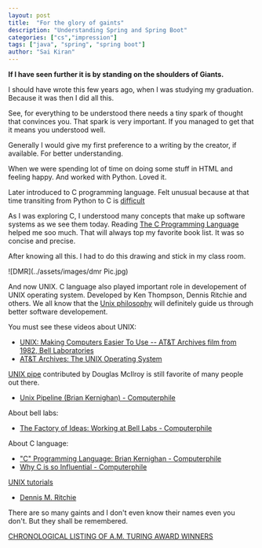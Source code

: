 ```yaml
---
layout: post
title:  "For the glory of gaints"
description: "Understanding Spring and Spring Boot"
categories: ["cs","impression"]
tags: ["java", "spring", "spring boot"]
author: "Sai Kiran"
---
```


**If I have seen further it is by standing on the shoulders of Giants.**

I should have wrote this few years ago, when I was studying my graduation.
Because it was then I did all this.

See, for everything to be understood there needs a tiny spark of thought
that convinces you. That spark is very important. If you managed to get that
it means you understood well.

Generally I would give my first preference to a writing by the creator, if available.
For better understanding.

When we were spending lot of time on doing some stuff in HTML and feeling
happy. And worked with Python. Loved it.

Later introduced to C programming language. Felt unusual because at that
time transiting from Python to C is [difficult](2015-01-07-A-Difficult-thing-for-beginners.md)

As I was exploring C, I understood many concepts that make up software systems as we see them today.
Reading [ The C Programming Language ](https://www.goodreads.com/book/show/515601.The_C_Programming_Language) helped me soo much. That will always top my favorite book list.
It was so concise and precise.

After knowing all this. I had to do this drawing and stick in my class room.

![DMR](../assets/images/dmr Pic.jpg)

And now UNIX. C language also played important role in developement of UNIX operating system.
Developed by  Ken Thompson, Dennis Ritchie and others. We all know that the [Unix philosophy](https://en.wikipedia.org/wiki/Unix_philosophy) will definitely guide us through better software developement.

You must see these videos about UNIX:
- [UNIX: Making Computers Easier To Use -- AT&T Archives film from 1982, Bell Laboratories](https://www.youtube.com/watch?v=XvDZLjaCJuw)
- [AT&T Archives: The UNIX Operating System](https://www.youtube.com/watch?v=tc4ROCJYbm0)


[UNIX pipe](https://en.wikipedia.org/wiki/Pipeline_(Unix)) contributed by Douglas McIlroy is still favorite of many people out there.
- [Unix Pipeline (Brian Kernighan) - Computerphile](https://www.youtube.com/watch?v=bKzonnwoR2I)

About bell labs:

- [The Factory of Ideas: Working at Bell Labs - Computerphile](https://www.youtube.com/watch?v=QFK6RG47bww)


About C language:

- ["C" Programming Language: Brian Kernighan - Computerphile](https://www.youtube.com/watch?v=de2Hsvxaf8M)
- [Why C is so Influential - Computerphile](https://www.youtube.com/watch?v=ci1PJexnfNE)

[UNIX tutorials](http://www.ee.surrey.ac.uk/Teaching/Unix/unixintro.html)



- [Dennis M. Ritchie](https://www.bell-labs.com/usr/dmr/www/)

There are so many gaints and I don't even know their names even you don't.
But they shall be remembered.



[CHRONOLOGICAL LISTING OF A.M. TURING AWARD WINNERS](https://amturing.acm.org/byyear.cfm)